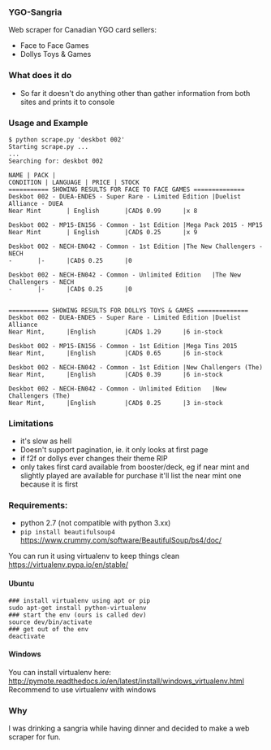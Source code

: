 ### YGO-Sangria

Web scraper for Canadian YGO card sellers:
- Face to Face Games
- Dollys Toys & Games

### What does it do
- So far it doesn't do anything other than gather information from both sites and prints it to console

### Usage and Example
```
$ python scrape.py 'deskbot 002'
Starting scrape.py ...
...
Searching for: deskbot 002

NAME | PACK |
CONDITION | LANGUAGE | PRICE | STOCK
=========== SHOWING RESULTS FOR FACE TO FACE GAMES ==============
Deskbot 002 - DUEA-ENDE5 - Super Rare - Limited Edition |Duelist Alliance - DUEA
Near Mint       | English       |CAD$ 0.99      |x 8

Deskbot 002 - MP15-EN156 - Common - 1st Edition |Mega Pack 2015 - MP15
Near Mint       | English       |CAD$ 0.25      |x 9

Deskbot 002 - NECH-EN042 - Common - 1st Edition |The New Challengers - NECH
-       |-      |CAD$ 0.25      |0

Deskbot 002 - NECH-EN042 - Common - Unlimited Edition   |The New Challengers - NECH
-       |-      |CAD$ 0.25      |0


=========== SHOWING RESULTS FOR DOLLYS TOYS & GAMES ==============
Deskbot 002 - DUEA-ENDE5 - Super Rare - Limited Edition |Duelist Alliance
Near Mint,      |English        |CAD$ 1.29      |6 in-stock

Deskbot 002 - MP15-EN156 - Common - 1st Edition |Mega Tins 2015
Near Mint,      |English        |CAD$ 0.65      |6 in-stock

Deskbot 002 - NECH-EN042 - Common - 1st Edition |New Challengers (The)
Near Mint,      |English        |CAD$ 0.39      |6 in-stock

Deskbot 002 - NECH-EN042 - Common - Unlimited Edition   |New Challengers (The)
Near Mint,      |English        |CAD$ 0.25      |3 in-stock

```

### Limitations
- it's slow as hell
- Doesn't support pagination, ie. it only looks at first page
- if f2f or dollys ever changes their theme RIP
- only takes first card available from booster/deck, eg if near mint and slightly played are available for purchase it'll list the near mint one because it is first

### Requirements:
- python 2.7 (not compatible with python 3.xx)
- `pip install beautifulsoup4` https://www.crummy.com/software/BeautifulSoup/bs4/doc/

You can run it using virtualenv to keep things clean https://virtualenv.pypa.io/en/stable/

#### Ubuntu
```
### install virtualenv using apt or pip
sudo apt-get install python-virtualenv
### start the env (ours is called dev)
source dev/bin/activate
### get out of the env
deactivate
```
#### Windows
You can install virtualenv here: http://pymote.readthedocs.io/en/latest/install/windows_virtualenv.html  
Recommend to use virtualenv with windows

### Why
I was drinking a sangria while having dinner and decided to make a web scraper for fun.


